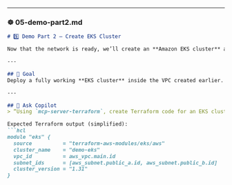 
---

### ☸️ **05-demo-part2.md**
```markdown
# 5️⃣ Demo Part 2 — Create EKS Cluster

Now that the network is ready, we’ll create an **Amazon EKS cluster** and its node groups using `mcp-server-terraform`.

---

## 🎯 Goal
Deploy a fully working **EKS cluster** inside the VPC created earlier.

---

## 💬 Ask Copilot
> “Using `mcp-server-terraform`, create Terraform code for an EKS cluster using the existing VPC and subnets.”

Expected Terraform output (simplified):
```hcl
module "eks" {
  source          = "terraform-aws-modules/eks/aws"
  cluster_name    = "demo-eks"
  vpc_id          = aws_vpc.main.id
  subnet_ids      = [aws_subnet.public_a.id, aws_subnet.public_b.id]
  cluster_version = "1.31"
}
